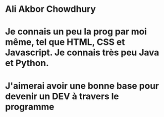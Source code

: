 # Ali Akbor Chowdhury
# Je connais un peu la prog par moi même, tel que HTML, CSS et Javascript. Je connais très peu Java et Python.
# J'aimerai avoir une bonne base pour devenir un DEV à travers le programme

